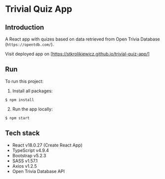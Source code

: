 # Trivial Quiz App

## Introduction

A React app with quizes based on data retrieved from Open Trivia Database (`https://opentdb.com/`).

Visit deployed app on  [https://stkrolikiewicz.github.io/trivial-quiz-app/]

## Run

To run this project:

1. Install all packages:
  ```
  $ npm install
  ```
2. Run the app locally:
  ```
  $ npm start
  ```

## Tech stack

-   React v18.0.27 (Create React App)
-   TypeScript v4.9.4
-   Bootstrap v5.2.3
-   SASS v1.57.1
-   Axios v1.2.5 
-   Open Trivia Database API
